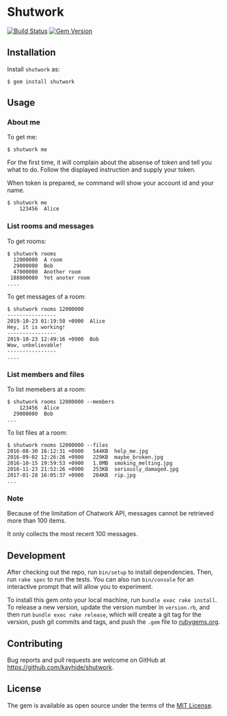 # Shutwork

[![Build Status](https://travis-ci.com/kayhide/shutwork.svg?branch=master)](https://travis-ci.com/kayhide/shutwork)
[![Gem Version](https://badge.fury.io/rb/shutwork.svg)](https://badge.fury.io/rb/shutwork)

## Installation

Install `shutwork` as:

    $ gem install shutwork

## Usage

### About me

To get me:

    $ shutwork me

For the first time, it will complain about the absense of token and tell you what to do.
Follow the displayed instruction and supply your token.

When token is prepared, `me` command will show your account id and your name.

    $ shutwork me
        123456  Alice

### List rooms and messages

To get rooms:

    $ shutwork rooms
      12000000  A room
      29000000  Bob
      47000000  Another room
     188000000  Yet anoter room
    ....

To get messages of a room:

    $ shutwork rooms 12000000
    ----------------
    2019-10-23 01:19:50 +0900  Alice
    Hey, it is working!
    ----------------
    2019-10-23 12:49:16 +0900  Bob
    Wow, unbelievable!
    ----------------
    ....

### List members and files

To list memebers at a room:

    $ shutwork rooms 12000000 --members
        123456  Alice
      29000000  Bob
    ...

To list files at a room:

    $ shutwork rooms 12000000 --files
    2016-08-30 16:12:31 +0900   544KB  help_me.jpg
    2016-09-02 12:26:26 +0900   229KB  maybe_broken.jpg
    2016-10-15 19:59:53 +0900   1.0MB  smoking_melting.jpg
    2016-11-23 21:52:26 +0900   253KB  seriously_damaged.jpg
    2017-01-28 16:05:37 +0900   204KB  rip.jpg
    ...


### Note

Because of the limitation of Chatwork API, messages cannot be retrieved more than 100 items.

It only collects the most recent 100 messages.



## Development

After checking out the repo, run `bin/setup` to install dependencies. Then, run `rake spec` to run the tests. You can also run `bin/console` for an interactive prompt that will allow you to experiment.

To install this gem onto your local machine, run `bundle exec rake install`. To release a new version, update the version number in `version.rb`, and then run `bundle exec rake release`, which will create a git tag for the version, push git commits and tags, and push the `.gem` file to [rubygems.org](https://rubygems.org).

## Contributing

Bug reports and pull requests are welcome on GitHub at https://github.com/kayhide/shutwork.


## License

The gem is available as open source under the terms of the [MIT License](https://opensource.org/licenses/MIT).
